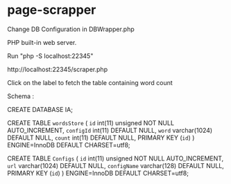 # page-scrapper

Change DB Configuration in DBWrapper.php

PHP built-in web server.

Run "php -S localhost:22345"

http://localhost:22345/scraper.php

Click on the label to fetch the table containing word count

Schema :

CREATE DATABASE IA;

CREATE TABLE `wordsStore` (
  `id` int(11) unsigned NOT NULL AUTO_INCREMENT,
  `configId` int(11) DEFAULT NULL,
  `word` varchar(1024) DEFAULT NULL,
  `count` int(11) DEFAULT NULL,
  PRIMARY KEY (`id`)
) ENGINE=InnoDB DEFAULT CHARSET=utf8;

CREATE TABLE `Configs` (
  `id` int(11) unsigned NOT NULL AUTO_INCREMENT,
  `url` varchar(1024) DEFAULT NULL,
  `configName` varchar(128) DEFAULT NULL,
  PRIMARY KEY (`id`)
) ENGINE=InnoDB DEFAULT CHARSET=utf8;